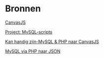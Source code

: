 # Bronnen

[CanvasJS](https://canvasjs.com/)

[Project: MySQL-scripts](https://www.raspberryweather.com/python-script/)

[Kan handig zijn-MySQL & PHP naar CanvasJS](https://canvasjs.com/forums/topic/how-can-i-use-php-mysql-dynamic-data/)

[MySQL via PHP naar JSON](https://www.youtube.com/watch?v=CZ8PdfVZTCQ)
